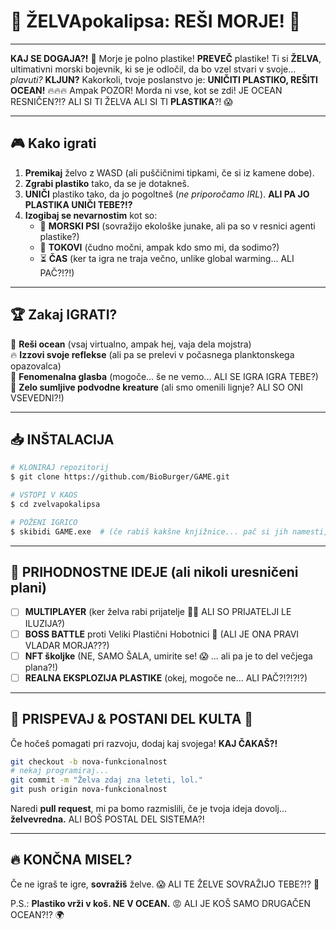 # 🐢 **ŽELVApokalipsa: REŠI MORJE!** 🌊

---

**KAJ SE DOGAJA?!** 🤯 Morje je polno plastike! **PREVEČ** plastike! Ti si **ŽELVA**, ultimativni morski bojevnik, ki se je odločil, da bo vzel stvari v svoje... _plavuti?_ **KLJUN?** Kakorkoli, tvoje poslanstvo je: **UNIČITI PLASTIKO, REŠITI OCEAN!** 🔥🔥🔥 Ampak POZOR! Morda ni vse, kot se zdi! JE OCEAN RESNIČEN?!? ALI SI TI ŽELVA ALI SI TI **PLASTIKA**?! 😱

---

## 🎮 **Kako igrati**

1. **Premikaj** želvo z WASD (ali puščičnimi tipkami, če si iz kamene dobe).
2. **Zgrabi plastiko** tako, da se je dotakneš. 
3. **UNIČI** plastiko tako, da jo pogoltneš (_ne priporočamo IRL_). **ALI PA JO PLASTIKA UNIČI TEBE?!?**
4. **Izogibaj se nevarnostim** kot so:
   - 🦈 **MORSKI PSI** (sovražijo ekološke junake, ali pa so v resnici agenti plastike?)
   - 🌊 **TOKOVI** (čudno močni, ampak kdo smo mi, da sodimo?)
   - ⏳ **ČAS** (ker ta igra ne traja večno, unlike global warming... ALI PAČ?!?!)

---

## 🏆 **Zakaj IGRATI?**

💚 **Reši ocean** (vsaj virtualno, ampak hej, vaja dela mojstra)  
🔥 **Izzovi svoje reflekse** (ali pa se prelevi v počasnega planktonskega opazovalca)  
🎵 **Fenomenalna glasba** (mogoče... še ne vemo... ALI SE IGRA IGRA TEBE?)  
🦑 **Zelo sumljive podvodne kreature** (ali smo omenili lignje? ALI SO ONI VSEVEDNI?!)

---

## 📥 **INŠTALACIJA**

```sh
# KLONIRAJ repozitorij
$ git clone https://github.com/BioBurger/GAME.git

# VSTOPI V KAOS
$ cd zvelvapokalipsa

# POŽENI IGRICO
$ skibidi GAME.exe  # (če rabiš kakšne knjižnice... pač si jih namesti, ALI PA TE NAMESTIJO ONI?!)
```

---

## 🚀 **PRIHODNOSTNE IDEJE (ali nikoli uresničeni plani)**

- [ ] **MULTIPLAYER** (ker želva rabi prijatelje 🐢🐢 ALI SO PRIJATELJI LE ILUZIJA?)
- [ ] **BOSS BATTLE** proti Veliki Plastični Hobotnici 🐙 (ALI JE ONA PRAVI VLADAR MORJA???)
- [ ] **NFT školjke** (NE, SAMO ŠALA, umirite se! 😱 ... ali pa je to del večjega plana?!)
- [ ] **REALNA EKSPLOZIJA PLASTIKE** (okej, mogoče ne... ALI PAČ?!?!?!?)

---

## 📢 **PRISPEVAJ & POSTANI DEL KULTA 🛐**

Če hočeš pomagati pri razvoju, dodaj kaj svojega! **KAJ ČAKAŠ?!**

```sh
git checkout -b nova-funkcionalnost
# nekaj programiraj...
git commit -m "Želva zdaj zna leteti, lol."
git push origin nova-funkcionalnost
```

Naredi **pull request**, mi pa bomo razmislili, če je tvoja ideja dovolj... **želvevredna.** ALI BOŠ POSTAL DEL SISTEMA?!

---

## 🔥 **KONČNA MISEL?**

Če ne igraš te igre, **sovražiš** želve. 😱 ALI TE ŽELVE SOVRAŽIJO TEBE?!? 🤯

P.S.: **Plastiko vrži v koš. NE V OCEAN.** 😡 ALI JE KOŠ SAMO DRUGAČEN OCEAN?!? 🌍